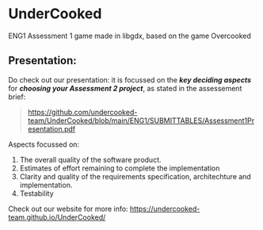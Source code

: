# UnderCooked
ENG1 Assessment 1 game made in libgdx, based on the game Overcooked

## Presentation:
Do check out our presentation: it is focussed on the ***key deciding aspects*** for ***choosing your Assessment 2 project***, as stated in the assessement brief:
> https://github.com/undercooked-team/UnderCooked/blob/main/ENG1/SUBMITTABLES/Assessment1Presentation.pdf

Aspects focussed on:
1) The overall quality of the software product.
2) Estimates of effort remaining to complete the implementation
3) Clarity and quality of the requirements specification, architechture and implementation.
4) Testability

Check out our website for more info:
https://undercooked-team.github.io/UnderCooked/
